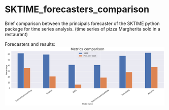 # SKTIME_forecasters_comparison
Brief comparison between the principals forecaster of the SKTIME python package for time series analysis. (time series of pizza Margherita sold in a restaurant)

Forecasters and results:
![Image](metrics_comparison.png?raw=true)
